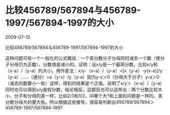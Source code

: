 # 比较456789&#47;567894与456789-1997&#47;567894-1997的大小
2009-07-10

比较456789/567894与456789-1997/567894-1997的大小

这种问题可有一个一般化的公式概括：一个真分数分子分母同时减去一个数（使分子分母仍为正数），分数值是减小的。证明：设x/y是一个最简分数，比较x/y和（x-a）/（y-a）的大小。用作差法：x/y-（x-a）/（y-a）=[x（y-a）-y(x-a)]/y（y-a）……（通分）=a（y-x）/y（y-a）因为y-x＞0（分母大于分子）y-a＞0（减去的数要小一些）这样，得到的结果是个正值。说明了x/y＞（x-a）/（y-a）同时也可以得到x/y是假分数，结论相反。这题目也可以这样出：两个分数比较大小，分子和分母的差一样，比如2/3和1/2，问哪个大?和上面的问题是一样的，真分数分母大的要大些。所以根据这些推导，很容易判断出456789/567894＞456789-1997/567894-1997
